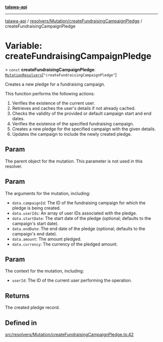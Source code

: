 [**talawa-api**](../../../../README.md)

***

[talawa-api](../../../../modules.md) / [resolvers/Mutation/createFundraisingCampaignPledge](../README.md) / createFundraisingCampaignPledge

# Variable: createFundraisingCampaignPledge

\> `const` **createFundraisingCampaignPledge**: [`MutationResolvers`](../../../../types/generatedGraphQLTypes/type-aliases/MutationResolvers.md)\[`"createFundraisingCampaignPledge"`\]

Creates a new pledge for a fundraising campaign.

This function performs the following actions:
1. Verifies the existence of the current user.
2. Retrieves and caches the user's details if not already cached.
3. Checks the validity of the provided or default campaign start and end dates.
4. Verifies the existence of the specified fundraising campaign.
5. Creates a new pledge for the specified campaign with the given details.
6. Updates the campaign to include the newly created pledge.

## Param

The parent object for the mutation. This parameter is not used in this resolver.

## Param

The arguments for the mutation, including:
  - `data.campaignId`: The ID of the fundraising campaign for which the pledge is being created.
  - `data.userIds`: An array of user IDs associated with the pledge.
  - `data.startDate`: The start date of the pledge (optional; defaults to the campaign's start date).
  - `data.endDate`: The end date of the pledge (optional; defaults to the campaign's end date).
  - `data.amount`: The amount pledged.
  - `data.currency`: The currency of the pledged amount.

## Param

The context for the mutation, including:
  - `userId`: The ID of the current user performing the operation.

## Returns

The created pledge record.

## Defined in

[src/resolvers/Mutation/createFundraisingCampaignPledge.ts:42](https://github.com/PalisadoesFoundation/talawa-api/blob/6bd0fecc1032af2aa70d925c85724d9fec2350f9/src/resolvers/Mutation/createFundraisingCampaignPledge.ts#L42)

